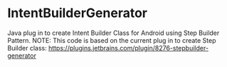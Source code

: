 # IntentBuilderGenerator
Java plug in to create Intent Builder Class for Android using Step Builder Pattern.
NOTE: This code is based on the current plug in to create Step Builder class:
https://plugins.jetbrains.com/plugin/8276-stepbuilder-generator
